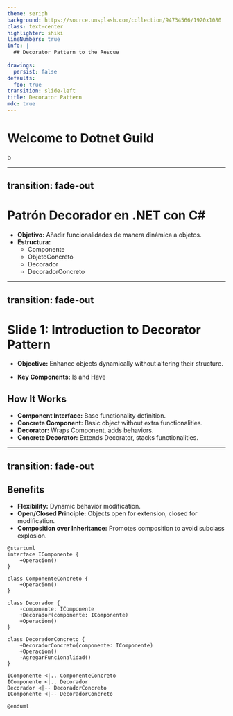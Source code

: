 ```yaml
---
theme: seriph
background: https://source.unsplash.com/collection/94734566/1920x1080
class: text-center
highlighter: shiki
lineNumbers: true
info: |
  ## Decorator Pattern to the Rescue
  
drawings:
  persist: false
defaults:
  foo: true
transition: slide-left
title: Decorator Pattern
mdc: true
---
```

# Welcome to Dotnet Guild



<div class="abs-br m-6 flex gap-2">
  <a href="https://github.com/slidevjs/slidev" target="_blank" alt="GitHub" title="Open in GitHub"
    class="text-xl slidev-icon-btn opacity-50 !border-none !hover:text-white">
    <carbon-logo-github />
  </a>
</div>

 b 

<!--
The last comment block of each slide will be treated as slide notes. It will be visible and editable in Presenter Mode along with the slide. [Read more in the docs](https://sli.dev/guide/syntax.html#notes)
-->

---
transition: fade-out
---
# Patrón Decorador en .NET con C#

- **Objetivo:** Añadir funcionalidades de manera dinámica a objetos.
- **Estructura:**
  - Componente
  - ObjetoConcreto
  - Decorador
  - DecoradorConcreto



---
transition: fade-out
---
# Slide 1: Introduction to Decorator Pattern

- **Objective:** Enhance objects dynamically without altering their structure.

- **Key Components:** Is and Have

## How It Works

- **Component Interface:** Base functionality definition.
- **Concrete Component:** Basic object without extra functionalities.
- **Decorator:** Wraps Component, adds behaviors.
- **Concrete Decorator:** Extends Decorator, stacks functionalities.


---
transition: fade-out
---

## Benefits

- **Flexibility:** Dynamic behavior modification.
- **Open/Closed Principle:** Objects open for extension, closed for modification.
- **Composition over Inheritance:** Promotes composition to avoid subclass explosion.


```plantuml
@startuml
interface IComponente {
    +Operacion()
}

class ComponenteConcreto {
    +Operacion()
}

class Decorador {
    -componente: IComponente
    +Decorador(componente: IComponente)
    +Operacion()
}

class DecoradorConcreto {
    +DecoradorConcreto(componente: IComponente)
    +Operacion()
    -AgregarFuncionalidad()
}

IComponente <|.. ComponenteConcreto
IComponente <|.. Decorador
Decorador <|-- DecoradorConcreto
IComponente <|-- DecoradorConcreto

@enduml
```

